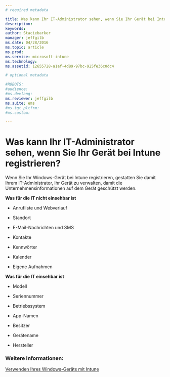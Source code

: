 ```yaml
---
# required metadata

title: Was kann Ihr IT-Administrator sehen, wenn Sie Ihr Gerät bei Intune registrieren? | Microsoft Intune
description:
keywords:
author: Staciebarker
manager: jeffgilb
ms.date: 04/28/2016
ms.topic: article
ms.prod:
ms.service: microsoft-intune
ms.technology:
ms.assetid: 12655728-a1af-4d89-97bc-925fe36c0dc4

# optional metadata

#ROBOTS:
#audience:
#ms.devlang:
ms.reviewer: jeffgilb
ms.suite: ems
#ms.tgt_pltfrm:
#ms.custom:

---
```



# Was kann Ihr IT-Administrator sehen, wenn Sie Ihr Gerät bei Intune registrieren?

Wenn Sie Ihr Windows-Gerät bei Intune registrieren, gestatten Sie damit Ihrem IT-Administrator, Ihr Gerät zu verwalten, damit die Unternehmensinformationen auf dem Gerät geschützt werden.

**Was für die IT nicht einsehbar ist**

-   Anrufliste und Webverlauf

-   Standort

-   E-Mail-Nachrichten und SMS

-   Kontakte

-   Kennwörter

-   Kalender

-   Eigene Aufnahmen

**Was für die IT einsehbar ist**

-   Modell

-   Seriennummer

-   Betriebssystem

-   App-Namen

-   Besitzer

-   Gerätename

-   Hersteller

### Weitere Informationen:
[Verwenden Ihres Windows-Geräts mit Intune](using-your-windows-device-with-intune.md)

<!--HONumber=May16_HO1-->


